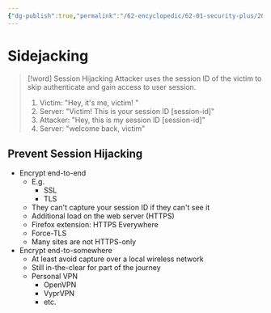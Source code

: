 ```yaml
---
{"dg-publish":true,"permalink":"/62-encyclopedic/62-01-security-plus/20220603151623-sidejacking/","dgHomeLink":true,"dgPassFrontmatter":false}
---
```



# Sidejacking

>[!word] Session Hijacking 
> Attacker uses the session ID of the victim to skip authenticate and gain access to user session. 
> 1. Victim: "Hey, it's me, victim! "
> 2. Server: "Victim! This is your session ID [session-id]"
> 3. Attacker: "Hey, this is my session ID [session-id]"
> 4. Server: "welcome back, victim" 

## Prevent Session Hijacking

- Encrypt end-to-end 
	- E.g.
		- SSL 
		- TLS 
	- They can't capture your session ID if they can't see it 
	- Additional load on the web server (HTTPS)
	- Firefox extension: HTTPS Everywhere 
	- Force-TLS 
	- Many sites are not HTTPS-only 
- Encrypt end-to-somewhere 
	- At least avoid capture over a local wireless network 
	- Still in-the-clear for part of the journey 
	- Personal VPN 
		- OpenVPN 
		- VyprVPN 
		- etc.

